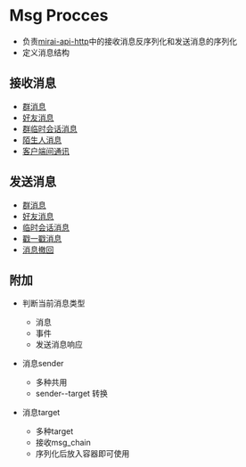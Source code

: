 # Msg Procces

* 负责[mirai-api-http](https://github.com/project-mirai/mirai-api-http)中的接收消息反序列化和发送消息的序列化
* 定义消息结构


## 接收消息

* [群消息](https://github.com/project-mirai/mirai-api-http/blob/master/docs/api/MessageType.md#%E7%BE%A4%E6%B6%88%E6%81%AF)
* [好友消息](https://github.com/project-mirai/mirai-api-http/blob/master/docs/api/MessageType.md#%E5%A5%BD%E5%8F%8B%E6%B6%88%E6%81%AF)
* [群临时会话消息](https://github.com/project-mirai/mirai-api-http/blob/master/docs/api/MessageType.md#%E7%BE%A4%E4%B8%B4%E6%97%B6%E6%B6%88%E6%81%AF)
* [陌生人消息](https://github.com/project-mirai/mirai-api-http/blob/master/docs/api/MessageType.md#%E9%99%8C%E7%94%9F%E4%BA%BA%E6%B6%88%E6%81%AF)
* [客户端间通讯](https://github.com/project-mirai/mirai-api-http/blob/master/docs/api/MessageType.md#%E5%85%B6%E4%BB%96%E5%AE%A2%E6%88%B7%E7%AB%AF%E6%B6%88%E6%81%AF)

## 发送消息

* [群消息](https://github.com/project-mirai/mirai-api-http/blob/master/docs/adapter/WebsocketAdapter.md#%E5%8F%91%E9%80%81%E7%BE%A4%E6%B6%88%E6%81%AF)
* [好友消息](https://github.com/project-mirai/mirai-api-http/blob/master/docs/adapter/WebsocketAdapter.md#%E5%8F%91%E9%80%81%E5%A5%BD%E5%8F%8B%E6%B6%88%E6%81%AF)
* [临时会话消息](https://github.com/project-mirai/mirai-api-http/blob/master/docs/adapter/WebsocketAdapter.md#%E5%8F%91%E9%80%81%E4%B8%B4%E6%97%B6%E4%BC%9A%E8%AF%9D%E6%B6%88%E6%81%AF)
* [戳一戳消息](https://github.com/project-mirai/mirai-api-http/blob/master/docs/adapter/WebsocketAdapter.md#%E5%8F%91%E9%80%81%E5%A4%B4%E5%83%8F%E6%88%B3%E4%B8%80%E6%88%B3%E6%B6%88%E6%81%AF)
* [消息撤回](https://github.com/project-mirai/mirai-api-http/blob/master/docs/adapter/WebsocketAdapter.md#%E6%92%A4%E5%9B%9E%E6%B6%88%E6%81%AF)

## 附加

* 判断当前消息类型
    * 消息
    * 事件
    * 发送消息响应

* 消息sender
    * 多种共用
    * sender--target 转换
* 消息target
    * 多种target
    * 接收msg_chain
    * 序列化后放入容器即可使用